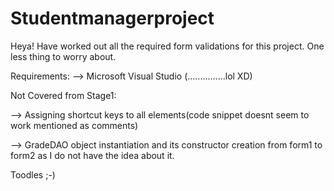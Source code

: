 # Studentmanagerproject

Heya!
Have worked out all the required form validations for this project. One less thing to worry about.

Requirements:
--> Microsoft Visual Studio (...............lol XD)

Not Covered from Stage1:


--> Assigning shortcut keys to all elements(code snippet doesnt seem to work mentioned as comments)



--> GradeDAO object instantiation and its constructor creation from form1 to form2 as I do not have the idea about it.

Toodles ;-)

